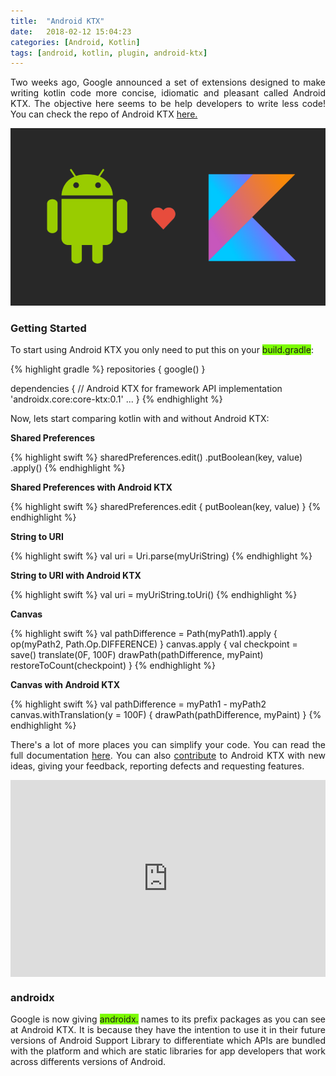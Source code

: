 ```yaml
---
title:  "Android KTX"
date:   2018-02-12 15:04:23
categories: [Android, Kotlin]
tags: [android, kotlin, plugin, android-ktx]
---
```


<p style="text-align: justify; font-family: -apple-system, BlinkMacSystemFont, sans-serif;"> Two weeks ago, Google announced a set of extensions designed to make writing kotlin code more concise, idiomatic and pleasant called Android KTX. The objective here seems to be help developers to write less code! You can check the repo of Android KTX <a href="https://github.com/android/android-ktx">here.</a></p> 

<img src="https://github.com/antoniosj/blog-examples/blob/master/Photos%20from%20blog/kotlin-android-learn.png?raw=true"/>


### Getting Started
<p style="text-align: justify; font-family: -apple-system, BlinkMacSystemFont, sans-serif;">To start using Android KTX you only need to put this on your <span style="background-color: #7CFC00">build.gradle</span>:</p>


{% highlight gradle %}
repositories {
    google()
}

dependencies {
    // Android KTX for framework API
    implementation 'androidx.core:core-ktx:0.1'
    ...
}
{% endhighlight %}


<p style="text-align: justify; font-family: -apple-system, BlinkMacSystemFont, sans-serif;">Now, lets start comparing kotlin with and without Android KTX:</p> 

**Shared Preferences**


{% highlight swift %}
sharedPreferences.edit()
           .putBoolean(key, value)
           .apply()
{% endhighlight %}     


**Shared Preferences with Android KTX**


{% highlight swift %}
sharedPreferences.edit { 
    putBoolean(key, value) 
}
{% endhighlight %}

**String to URI**

{% highlight swift %}
val uri = Uri.parse(myUriString)
{% endhighlight %}


**String to URI with Android KTX**


{% highlight swift %}
val uri = myUriString.toUri()
{% endhighlight %}


**Canvas**


{% highlight swift %}
val pathDifference = Path(myPath1).apply {
    op(myPath2, Path.Op.DIFFERENCE)
}
canvas.apply {
  val checkpoint = save()
  translate(0F, 100F)
  drawPath(pathDifference, myPaint)
  restoreToCount(checkpoint)
}
{% endhighlight %}


**Canvas with Android KTX**


{% highlight swift %}
val pathDifference = myPath1 - myPath2
canvas.withTranslation(y = 100F) {
    drawPath(pathDifference, myPaint)
}
{% endhighlight %}

<p style="text-align: justify; font-family: -apple-system, BlinkMacSystemFont, sans-serif;">There's a lot of more places you can simplify your code. You can read the full documentation <a href="https://android.github.io/android-ktx/core-ktx/">here</a>. You can also <a href="https://github.com/android/android-ktx/blob/master/CONTRIBUTING.md">contribute</a> to Android KTX with new ideas, giving your feedback, reporting defects and requesting features.</p>



<iframe width="100%" height="315" align="middle" src="https://www.youtube.com/embed/kmvS3sZF_y0" frameborder="0" allow="autoplay; encrypted-media" allowfullscreen></iframe>





### androidx


<p style="text-align: justify; font-family: -apple-system, BlinkMacSystemFont, sans-serif;">Google is now giving <span style="background-color: #7CFC00">androidx.</span> names to its prefix packages as you can see at Android KTX. It is because they have the intention to use it in their future versions of Android Support Library to differentiate which APIs are bundled with the platform and which are static libraries for app developers that work across differents versions of Android.</p>


	
